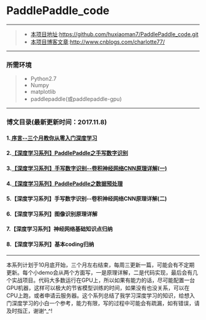 # PaddlePaddle_code

------

> * [本项目地址](https://github.com/huxiaoman7/PaddlePaddle_code.git):https://github.com/huxiaoman7/PaddlePaddle_code.git
> * [本项目博客文章](http://www.cnblogs.com/charlotte77/):http://www.cnblogs.com/charlotte77/

------
### 所需环境

> * Python2.7
> * Numpy
> * matplotlib
> * paddlepaddle(或paddlepaddle-gpu)
------

### 博文目录(最新更新时间：2017.11.8)
#### 1.[ 序言--三个月教你从零入门深度学习](http://www.cnblogs.com/charlotte77/p/7735611.html)
#### 2.[【深度学习系列】PaddlePaddle之手写数字识别](http://www.cnblogs.com/charlotte77/p/7712856.html)
#### 3.[【深度学习系列】手写数字识别--卷积神经网络CNN原理详解(一)](http://www.cnblogs.com/charlotte77/p/7759802.html)
#### 4.[【深度学习系列】PaddlePaddle之数据预处理](http://www.cnblogs.com/charlotte77/p/7802226.html)
#### 5.【深度学习系列】手写数字识别--卷积神经网络CNN原理详解(二)
#### 6.【深度学习系列】图像识别原理详解
#### 7.【深度学习系列】神经网络基础知识点归纳
#### 8.【深度学习系列】基本coding归纳


------
本系列计划于10月底开始，三个月左右结束，每周三更新一篇，可能会有不定期更新。每个小demo会从两个方面写，一是原理详解，二是代码实现，最后会有几个实战项目。代码大多数运行在GPU上，所以如果有能力的话，尽可能配置一台GPU机器，这样可以极大的节省模型训练的时间，如果没有也没关系，可以在CPU上跑，或者申请云服务器。这个系列总结了我学习深度学习的知识，给想入门深度学习的小白一个参考，能力有限，写的过程中可能会有疏漏，如有错误，请及时指正，谢谢^_^!

